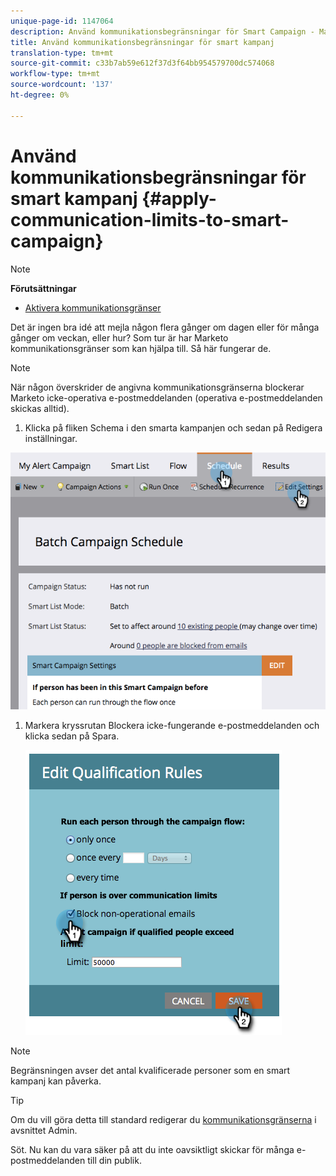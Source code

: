 ```yaml
---
unique-page-id: 1147064
description: Använd kommunikationsbegränsningar för Smart Campaign - Marketo Docs - Produktdokumentation
title: Använd kommunikationsbegränsningar för smart kampanj
translation-type: tm+mt
source-git-commit: c33b7ab59e612f37d3f64bb954579700dc574068
workflow-type: tm+mt
source-wordcount: '137'
ht-degree: 0%

---
```



# Använd kommunikationsbegränsningar för smart kampanj {#apply-communication-limits-to-smart-campaign}

>[!NOTE]
>
>**Förutsättningar**
>
>* [Aktivera kommunikationsgränser](../../../../product-docs/administration/email-setup/enable-communication-limits.md)

>



Det är ingen bra idé att mejla någon flera gånger om dagen eller för många gånger om veckan, eller hur? Som tur är har Marketo kommunikationsgränser som kan hjälpa till. Så här fungerar de.

>[!NOTE]
>
>När någon överskrider de angivna kommunikationsgränserna blockerar Marketo icke-operativa e-postmeddelanden (operativa e-postmeddelanden skickas alltid).

1. Klicka på fliken Schema i den smarta kampanjen och sedan på Redigera inställningar.

![](assets/programeditsettings-hands-1.png)

1. Markera kryssrutan Blockera icke-fungerande e-postmeddelanden och klicka sedan på Spara.

   ![](assets/apply-communication-limits-to-smart-campaign.png)

>[!NOTE]
>
>Begränsningen avser det antal kvalificerade personer som en smart kampanj kan påverka.

>[!TIP]
>
>Om du vill göra detta till standard redigerar du [kommunikationsgränserna](../../../../product-docs/administration/email-setup/enable-communication-limits.md) i avsnittet Admin.

Söt. Nu kan du vara säker på att du inte oavsiktligt skickar för många e-postmeddelanden till din publik.